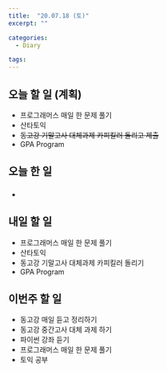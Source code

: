 ```yaml
---
title:  "20.07.18 (토)"
excerpt: ""

categories:
  - Diary

tags:
---
```


## 오늘 할 일 (계획)

- 프로그래머스 매일 한 문제 풀기
- 산타토익
- ~~동고강 기말고사 대체과제 카피킬러 돌리고 제출~~
- GPA Program

## 오늘 한 일

- ##### 


## 내일 할 일

- 프로그래머스 매일 한 문제 풀기
- 산타토익
- 동고강 기말고사 대체과제 카피킬러 돌리기
- GPA Program

## 이번주 할 일

- 동고강 매일 듣고 정리하기
- 동고강 중간고사 대체 과제 하기
- 파이썬 강좌 듣기
- 프로그래머스 매일 한 문제 풀기
- 토익 공부
